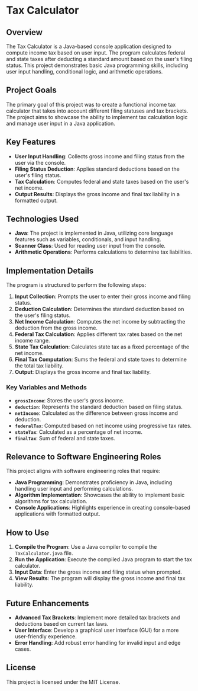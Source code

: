 # Tax Calculator

## Overview

The Tax Calculator is a Java-based console application designed to compute income tax based on user input. The program calculates federal and state taxes after deducting a standard amount based on the user's filing status. This project demonstrates basic Java programming skills, including user input handling, conditional logic, and arithmetic operations.

## Project Goals

The primary goal of this project was to create a functional income tax calculator that takes into account different filing statuses and tax brackets. The project aims to showcase the ability to implement tax calculation logic and manage user input in a Java application.

## Key Features

- **User Input Handling**: Collects gross income and filing status from the user via the console.
- **Filing Status Deduction**: Applies standard deductions based on the user's filing status.
- **Tax Calculation**: Computes federal and state taxes based on the user's net income.
- **Output Results**: Displays the gross income and final tax liability in a formatted output.

## Technologies Used

- **Java**: The project is implemented in Java, utilizing core language features such as variables, conditionals, and input handling.
- **Scanner Class**: Used for reading user input from the console.
- **Arithmetic Operations**: Performs calculations to determine tax liabilities.

## Implementation Details

The program is structured to perform the following steps:

1. **Input Collection**: Prompts the user to enter their gross income and filing status.
2. **Deduction Calculation**: Determines the standard deduction based on the user's filing status.
3. **Net Income Calculation**: Computes the net income by subtracting the deduction from the gross income.
4. **Federal Tax Calculation**: Applies different tax rates based on the net income range.
5. **State Tax Calculation**: Calculates state tax as a fixed percentage of the net income.
6. **Final Tax Computation**: Sums the federal and state taxes to determine the total tax liability.
7. **Output**: Displays the gross income and final tax liability.

### Key Variables and Methods

- **`grossIncome`**: Stores the user's gross income.
- **`deduction`**: Represents the standard deduction based on filing status.
- **`netIncome`**: Calculated as the difference between gross income and deduction.
- **`federalTax`**: Computed based on net income using progressive tax rates.
- **`stateTax`**: Calculated as a percentage of net income.
- **`finalTax`**: Sum of federal and state taxes.

## Relevance to Software Engineering Roles

This project aligns with software engineering roles that require:

- **Java Programming**: Demonstrates proficiency in Java, including handling user input and performing calculations.
- **Algorithm Implementation**: Showcases the ability to implement basic algorithms for tax calculation.
- **Console Applications**: Highlights experience in creating console-based applications with formatted output.

## How to Use

1. **Compile the Program**: Use a Java compiler to compile the `TaxCalculator.java` file.
2. **Run the Application**: Execute the compiled Java program to start the tax calculator.
3. **Input Data**: Enter the gross income and filing status when prompted.
4. **View Results**: The program will display the gross income and final tax liability.

## Future Enhancements

- **Advanced Tax Brackets**: Implement more detailed tax brackets and deductions based on current tax laws.
- **User Interface**: Develop a graphical user interface (GUI) for a more user-friendly experience.
- **Error Handling**: Add robust error handling for invalid input and edge cases.

## License

This project is licensed under the MIT License.
